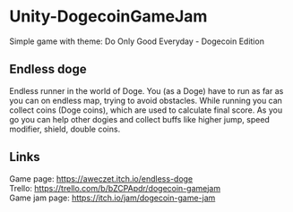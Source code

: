 # Unity-DogecoinGameJam
Simple game with theme: Do Only Good Everyday - Dogecoin Edition

## Endless doge
Endless runner in the world of Doge. You (as a Doge) have to run as far as you can on endless map, trying to avoid obstacles. 
While running you can collect coins (Doge coins), which are used to calculate final score. As you go you can help other dogies and collect buffs like higher jump, speed modifier, shield, double coins.

## Links
Game page: https://aweczet.itch.io/endless-doge \
Trello: https://trello.com/b/bZCPApdr/dogecoin-gamejam \
Game jam page: https://itch.io/jam/dogecoin-game-jam
